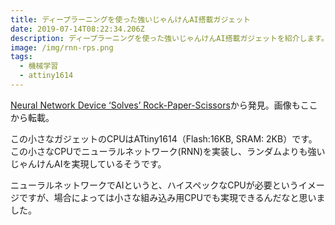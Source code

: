 ```yaml
---
title: ディープラーニングを使った強いじゃんけんAI搭載ガジェット
date: 2019-07-14T08:22:34.206Z
description: ディープラーニングを使った強いじゃんけんAI搭載ガジェットを紹介します。
image: /img/rnn-rps.png
tags:
  - 機械学習
  - attiny1614
---
```

[Neural Network Device ‘Solves’ Rock-Paper-Scissors](https://blog.hackster.io/neural-network-device-solves-rock-paper-scissors-e37cabafd69)から発見。画像もここから転載。

この小さなガジェットのCPUはATtiny1614（Flash:16KB, SRAM: 2KB）です。この小さなCPUでニューラルネットワーク(RNN)を実装し、ランダムよりも強いじゃんけんAIを実現しているそうです。

ニューラルネットワークでAIというと、ハイスペックなCPUが必要というイメージですが、場合によっては小さな組み込み用CPUでも実現できるんだなと思いました。
